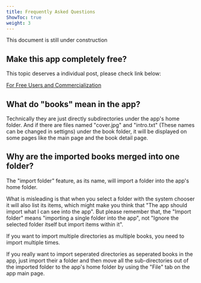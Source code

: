 ```yaml
---
title: Frequently Asked Questions
ShowToc: true
weight: 3
---
```


This document is still under construction

## Make this app completely free?

This topic deserves a individual post, please check link below:

[For Free Users and Commercialization](../for-free-users-and-commercialization)

## What do "books" mean in the app?

Technically they are just directly subdirectories under the app's home folder. And if there are files named "cover.jpg" and "intro.txt" (These names can be changed in settigns) under the book folder, it will be displayed on some pages like the main page and the book detail page.

## Why are the imported books merged into one folder?

The "import folder" feature, as its name, will import a folder into the app's home folder.

What is misleading is that when you select a folder with the system chooser it will also list its items, which might make you think that "The app should import what I can see into the app". But please remember that, the "Import folder" means "importing a single folder into the app", not "Ignore the selected folder itself but import items within it".

If you want to import multiple directories as multiple books, you need to import multiple times.

If you really want to import seperated directories as seperated books in the app, just import their a folder and then move all the sub-directories out of the imported folder to the app's home folder by using the "File" tab on the app main page.